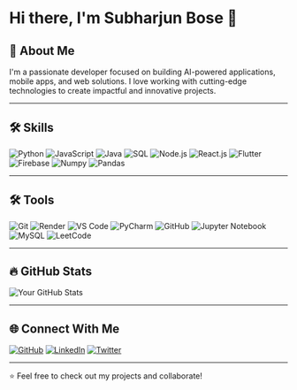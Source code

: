 # Hi there, I'm Subharjun Bose 👋

## 🚀 About Me

I'm a passionate developer focused on building AI-powered applications, mobile apps, and web solutions. I love working with cutting-edge technologies to create impactful and innovative projects.

---

## 🛠️ Skills

![Python](https://img.shields.io/badge/Code-Python-informational?style=flat&logo=python&logoColor=white&color=2bbc8a)
![JavaScript](https://img.shields.io/badge/Code-JavaScript-informational?style=flat&logo=javascript&logoColor=white&color=2bbc8a)
![Java](https://img.shields.io/badge/Code-Java-informational?style=flat&logo=java&logoColor=white&color=2bbc8a)
![SQL](https://img.shields.io/badge/Database-SQL-informational?style=flat&logo=mysql&logoColor=white&color=2bbc8a)
![Node.js](https://img.shields.io/badge/Runtime-Node.js-informational?style=flat&logo=node.js&logoColor=white&color=2bbc8a)
![React.js](https://img.shields.io/badge/Framework-React.js-informational?style=flat&logo=react&logoColor=white&color=2bbc8a)
![Flutter](https://img.shields.io/badge/Framework-Flutter-informational?style=flat&logo=flutter&logoColor=white&color=2bbc8a)
![Firebase](https://img.shields.io/badge/Backend-Firebase-informational?style=flat&logo=firebase&logoColor=white&color=2bbc8a)
![Numpy](https://img.shields.io/badge/Library-Numpy-informational?style=flat&logo=numpy&logoColor=white&color=2bbc8a)
![Pandas](https://img.shields.io/badge/Library-Pandas-informational?style=flat&logo=pandas&logoColor=white&color=2bbc8a)

---

## 🛠️ Tools

![Git](https://img.shields.io/badge/Tools-Git-informational?style=flat&logo=git&logoColor=white&color=2bbc8a)
![Render](https://img.shields.io/badge/Hosting-Render-informational?style=flat&logo=render&logoColor=white&color=2bbc8a)
![VS Code](https://img.shields.io/badge/Editor-VS%20Code-informational?style=flat&logo=visualstudiocode&logoColor=white&color=2bbc8a)
![PyCharm](https://img.shields.io/badge/Editor-PyCharm-informational?style=flat&logo=pycharm&logoColor=white&color=2bbc8a)
![GitHub](https://img.shields.io/badge/Platform-GitHub-informational?style=flat&logo=github&logoColor=white&color=2bbc8a)
![Jupyter Notebook](https://img.shields.io/badge/Tools-Jupyter%20Notebook-informational?style=flat&logo=jupyter&logoColor=white&color=2bbc8a)
![MySQL](https://img.shields.io/badge/Database-MySQL-informational?style=flat&logo=mysql&logoColor=white&color=2bbc8a)
![LeetCode](https://img.shields.io/badge/Problem%20Solving-LeetCode-informational?style=flat&logo=leetcode&logoColor=white&color=2bbc8a)

---

## 🔥 GitHub Stats

![Your GitHub Stats](https://github-readme-stats.vercel.app/api?username=yourusername&show_icons=true&theme=radical)

---

## 🌐 Connect With Me

[![GitHub](https://img.shields.io/badge/GitHub-Profile-informational?style=flat&logo=github&logoColor=white&color=181717)](https://github.com/Subharjun--)
[![LinkedIn](https://img.shields.io/badge/LinkedIn-Profile-informational?style=flat&logo=linkedin&logoColor=white&color=0e76a8)](https://www.linkedin.com/in/yourprofile)
[![Twitter](https://img.shields.io/badge/Twitter-Profile-informational?style=flat&logo=twitter&logoColor=white&color=1DA1F2)](https://twitter.com/yourprofile)

---

⭐️ Feel free to check out my projects and collaborate!

